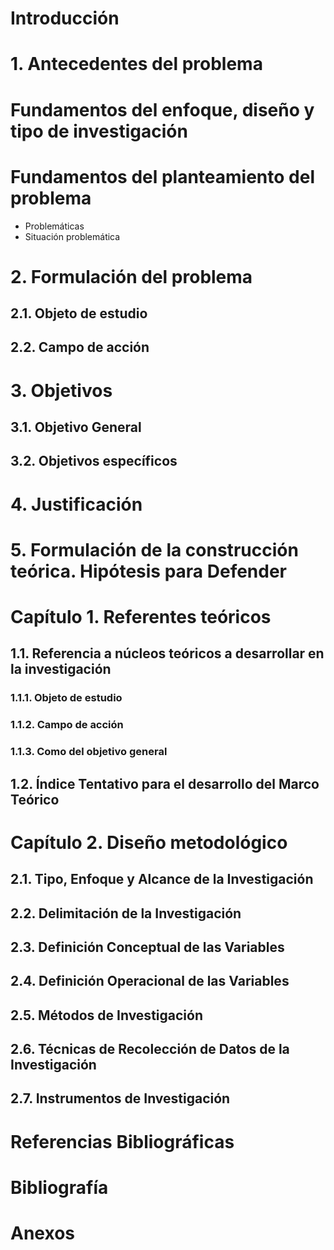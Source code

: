 # Introducción

# 1. Antecedentes del problema

# Fundamentos del enfoque, diseño y tipo de investigación

# Fundamentos del planteamiento del problema
- Problemáticas
- Situación problemática

# 2. Formulación del problema
## 2.1. Objeto de estudio
## 2.2. Campo de acción

# 3. Objetivos
## 3.1. Objetivo General
## 3.2. Objetivos específicos

# 4. Justificación

# 5. Formulación de la construcción teórica. Hipótesis para Defender

# Capítulo 1. Referentes teóricos
## 1.1. Referencia a núcleos teóricos a desarrollar en la investigación
### 1.1.1. Objeto de estudio
### 1.1.2. Campo de acción
### 1.1.3. Como del objetivo general
## 1.2. Índice Tentativo para el desarrollo del Marco Teórico

# Capítulo 2. Diseño metodológico
## 2.1. Tipo, Enfoque y Alcance de la Investigación
## 2.2. Delimitación de la Investigación
## 2.3. Definición Conceptual de las Variables
## 2.4. Definición Operacional de las Variables
## 2.5. Métodos de Investigación
## 2.6. Técnicas de Recolección de Datos de la Investigación
## 2.7. Instrumentos de Investigación

# Referencias Bibliográficas

# Bibliografía

# Anexos 